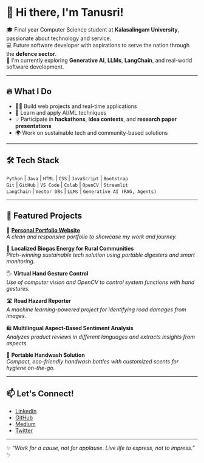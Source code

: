 # 👋 Hi there, I'm Tanusri!

🎓 Final year Computer Science student at **Kalasalingam University**, passionate about technology and service.  
💻 Future software developer with aspirations to serve the nation through the **defence sector**.  
🚀 I'm currently exploring **Generative AI**, **LLMs**, **LangChain**, and real-world software development.

---

## 🔥 What I Do

- 👩‍💻 Build web projects and real-time applications
- 🌱 Learn and apply AI/ML techniques
- 💡 Participate in **hackathons**, **idea contests**, and **research paper presentations**
- 🌍 Work on sustainable tech and community-based solutions

---

## 🛠️ Tech Stack

`Python` | `Java` | `HTML` | `CSS` | `JavaScript` | `Bootstrap`  
`Git` | `GitHub` | `VS Code` | `Colab` | `OpenCV` | `Streamlit`  
`LangChain` | `Vector DBs` | `LLMs` | `Generative AI (RAG, Agents)`  

---

## 📌 Featured Projects

🌟 [**Personal Portfolio Website**](https://tanusri080.github.io/portfolio)  
_A clean and responsive portfolio to showcase my work and journey._

🌿 **Localized Biogas Energy for Rural Communities**  
_Pitch-winning sustainable tech solution using portable digesters and smart monitoring._

🖐️ **Virtual Hand Gesture Control**  
_Use of computer vision and OpenCV to control system functions with hand gestures._

🛣️ **Road Hazard Reporter**  
_A machine learning-powered project for identifying road damages from images._

🛍️ **Multilingual Aspect-Based Sentiment Analysis**  
_Analyzes product reviews in different languages and extracts insights from aspects._

🧼 **Portable Handwash Solution**  
_Compact, eco-friendly handwash bottles with customized scents for hygiene on-the-go._

---

## 📫 Let's Connect!

- [LinkedIn](https://linkedin.com/in/tanu-sri-puli-480793268)  
- [GitHub](https://github.com/tanusri080)  
- [Medium](https://medium.com/@tanusripuli)  
- [Twitter](https://x.com/tanu_puli)  

---

✨ _“Work for a cause, not for applause. Live life to express, not to impress.”_ ✨

